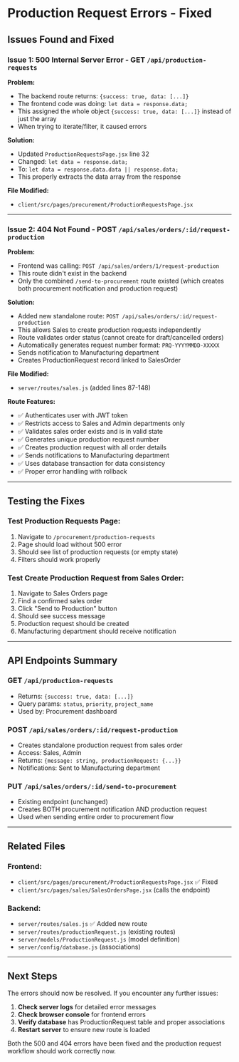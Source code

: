 # Production Request Errors - Fixed

## Issues Found and Fixed

### Issue 1: 500 Internal Server Error - GET `/api/production-requests`

**Problem:**
- The backend route returns: `{success: true, data: [...]}`
- The frontend code was doing: `let data = response.data;`
- This assigned the whole object `{success: true, data: [...]}` instead of just the array
- When trying to iterate/filter, it caused errors

**Solution:**
- Updated `ProductionRequestsPage.jsx` line 32
- Changed: `let data = response.data;`
- To: `let data = response.data.data || response.data;`
- This properly extracts the data array from the response

**File Modified:**
- `client/src/pages/procurement/ProductionRequestsPage.jsx`

---

### Issue 2: 404 Not Found - POST `/api/sales/orders/:id/request-production`

**Problem:**
- Frontend was calling: `POST /api/sales/orders/1/request-production`
- This route didn't exist in the backend
- Only the combined `/send-to-procurement` route existed (which creates both procurement notification and production request)

**Solution:**
- Added new standalone route: `POST /api/sales/orders/:id/request-production`
- This allows Sales to create production requests independently
- Route validates order status (cannot create for draft/cancelled orders)
- Automatically generates request number format: `PRQ-YYYYMMDD-XXXXX`
- Sends notification to Manufacturing department
- Creates ProductionRequest record linked to SalesOrder

**File Modified:**
- `server/routes/sales.js` (added lines 87-148)

**Route Features:**
- ✅ Authenticates user with JWT token
- ✅ Restricts access to Sales and Admin departments only
- ✅ Validates sales order exists and is in valid state
- ✅ Generates unique production request number
- ✅ Creates production request with all order details
- ✅ Sends notifications to Manufacturing department
- ✅ Uses database transaction for data consistency
- ✅ Proper error handling with rollback

---

## Testing the Fixes

### Test Production Requests Page:
1. Navigate to `/procurement/production-requests`
2. Page should load without 500 error
3. Should see list of production requests (or empty state)
4. Filters should work properly

### Test Create Production Request from Sales Order:
1. Navigate to Sales Orders page
2. Find a confirmed sales order
3. Click "Send to Production" button
4. Should see success message
5. Production request should be created
6. Manufacturing department should receive notification

---

## API Endpoints Summary

### GET `/api/production-requests`
- Returns: `{success: true, data: [...]}`
- Query params: `status`, `priority`, `project_name`
- Used by: Procurement dashboard

### POST `/api/sales/orders/:id/request-production`
- Creates standalone production request from sales order
- Access: Sales, Admin
- Returns: `{message: string, productionRequest: {...}}`
- Notifications: Sent to Manufacturing department

### PUT `/api/sales/orders/:id/send-to-procurement`
- Existing endpoint (unchanged)
- Creates BOTH procurement notification AND production request
- Used when sending entire order to procurement flow

---

## Related Files

### Frontend:
- `client/src/pages/procurement/ProductionRequestsPage.jsx` ✅ Fixed
- `client/src/pages/sales/SalesOrdersPage.jsx` (calls the endpoint)

### Backend:
- `server/routes/sales.js` ✅ Added new route
- `server/routes/productionRequest.js` (existing routes)
- `server/models/ProductionRequest.js` (model definition)
- `server/config/database.js` (associations)

---

## Next Steps

The errors should now be resolved. If you encounter any further issues:

1. **Check server logs** for detailed error messages
2. **Check browser console** for frontend errors
3. **Verify database** has ProductionRequest table and proper associations
4. **Restart server** to ensure new route is loaded

Both the 500 and 404 errors have been fixed and the production request workflow should work correctly now.